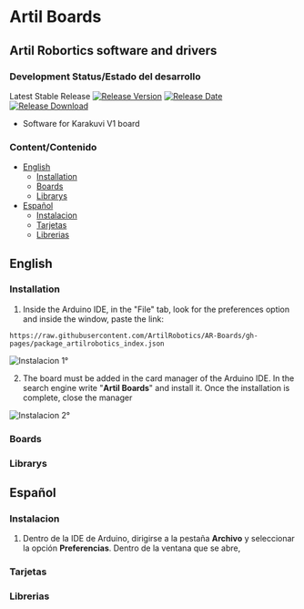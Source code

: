 # Artil Boards
## Artil Robortics software and drivers
### Development Status/Estado del desarrollo
Latest Stable Release  [![Release Version](https://img.shields.io/github/release/ArtilRobotics/AR-Boards)](https://github.com/ArtilRobotics/AR-Boards/releases/latest/) [![Release Date](https://img.shields.io/github/release-date/ArtilRobotics/AR-Boards)](https://github.com/ArtilRobotics/AR-Boards/releases/latest/) [![Release Download](https://img.shields.io/github/downloads/ArtilRobotics/AR-Boards/total)](https://github.com/ArtilRobotics/AR-Boards/releases/latest/)    
- Software for Karakuvi V1 board

### Content/Contenido
- [English](#englis)
    - [Installation](#installation)
    - [Boards](#boards)
    - [Librarys](#boards)
- [Español](#español)
    - [Instalacion](#instalacion)
    - [Tarjetas](#tarjetas)
    - [Librerias](#librerias)

## English

### Installation
1. Inside the Arduino IDE, in the "File" tab, look for the preferences option and inside the window, paste the link:
```
https://raw.githubusercontent.com/ArtilRobotics/AR-Boards/gh-pages/package_artilrobotics_index.json
```

![Instalacion 1°](https://github.com/ArtilRobotics/AR-Boards/blob/main/images/Intalacion%201°.gif)

2. The board must be added in the card manager of the Arduino IDE. In the search engine write "**Artil Boards**" and install it. Once the installation is complete, close the manager

![Instalacion 2°](https://github.com/ArtilRobotics/AR-Boards/blob/main/images/Instalacion%202°.gif)

### Boards

### Librarys

## Español

### Instalacion
1. Dentro de la IDE de Arduino, dirigirse a la pestaña **Archivo** y seleccionar la opción **Preferencias**. Dentro de la ventana que se abre, 

### Tarjetas

### Librerias

